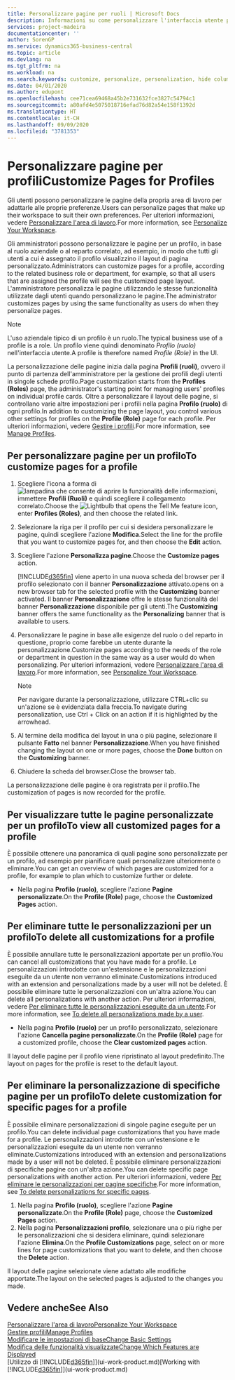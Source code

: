 ```yaml
---
title: Personalizzare pagine per ruoli | Microsoft Docs
description: Informazioni su come personalizzare l'interfaccia utente per un profilo (ruolo) di modo che tutti gli utenti assegnati a quel ruolo vedano un'area di lavoro personalizzata.
services: project-madeira
documentationcenter: ''
author: SorenGP
ms.service: dynamics365-business-central
ms.topic: article
ms.devlang: na
ms.tgt_pltfrm: na
ms.workload: na
ms.search.keywords: customize, personalize, personalization, hide columns, remove fields, move fields
ms.date: 04/01/2020
ms.author: edupont
ms.openlocfilehash: cee71cea69468a45b2e731632fce3827c54794c1
ms.sourcegitcommit: a80afd4e5075018716efad76d82a54e158f1392d
ms.translationtype: HT
ms.contentlocale: it-CH
ms.lasthandoff: 09/09/2020
ms.locfileid: "3781353"
---
```

# <a name="customize-pages-for-profiles"></a><span data-ttu-id="3c0f6-103">Personalizzare pagine per profili</span><span class="sxs-lookup"><span data-stu-id="3c0f6-103">Customize Pages for Profiles</span></span>
<span data-ttu-id="3c0f6-104">Gli utenti possono personalizzare le pagine della propria area di lavoro per adattarle alle proprie preferenze.</span><span class="sxs-lookup"><span data-stu-id="3c0f6-104">Users can personalize pages that make up their workspace to suit their own preferences.</span></span> <span data-ttu-id="3c0f6-105">Per ulteriori informazioni, vedere [Personalizzare l'area di lavoro](ui-personalization-user.md).</span><span class="sxs-lookup"><span data-stu-id="3c0f6-105">For more information, see [Personalize Your Workspace](ui-personalization-user.md).</span></span>

<span data-ttu-id="3c0f6-106">Gli amministratori possono personalizzare le pagine per un profilo, in base al ruolo aziendale o al reparto correlato, ad esempio, in modo che tutti gli utenti a cui è assegnato il profilo visualizzino il layout di pagina personalizzato.</span><span class="sxs-lookup"><span data-stu-id="3c0f6-106">Administrators can customize pages for a profile, according to the related business role or department, for example, so that all users that are assigned the profile will see the customized page layout.</span></span> <span data-ttu-id="3c0f6-107">L'amministratore personalizza le pagine utilizzando le stesse funzionalità utilizzate dagli utenti quando personalizzano le pagine.</span><span class="sxs-lookup"><span data-stu-id="3c0f6-107">The administrator customizes pages by using the same functionality as users do when they personalize pages.</span></span>

> [!NOTE]
> <span data-ttu-id="3c0f6-108">L'uso aziendale tipico di un profilo è un ruolo.</span><span class="sxs-lookup"><span data-stu-id="3c0f6-108">The typical business use of a profile is a role.</span></span> <span data-ttu-id="3c0f6-109">Un profilo viene quindi denominato *Profilo (ruolo)* nell'interfaccia utente.</span><span class="sxs-lookup"><span data-stu-id="3c0f6-109">A profile is therefore named *Profile (Role)* in the UI.</span></span>

<span data-ttu-id="3c0f6-110">La personalizzazione delle pagine inizia dalla pagina **Profili (ruoli)**, ovvero il punto di partenza dell'amministratore per la gestione dei profili degli utenti in singole schede profilo.</span><span class="sxs-lookup"><span data-stu-id="3c0f6-110">Page customization starts from the **Profiles (Roles)** page, the administrator's starting point for managing users' profiles on individual profile cards.</span></span> <span data-ttu-id="3c0f6-111">Oltre a personalizzare il layout delle pagine, si controllano varie altre impostazioni per i profili nella pagina **Profilo (ruolo)** di ogni profilo.</span><span class="sxs-lookup"><span data-stu-id="3c0f6-111">In addition to customizing the page layout, you control various other settings for profiles on the **Profile (Role)** page for each profile.</span></span> <span data-ttu-id="3c0f6-112">Per ulteriori informazioni, vedere [Gestire i profili](admin-users-profiles-roles.md).</span><span class="sxs-lookup"><span data-stu-id="3c0f6-112">For more information, see [Manage Profiles](admin-users-profiles-roles.md).</span></span>

## <a name="to-customize-pages-for-a-profile"></a><span data-ttu-id="3c0f6-113">Per personalizzare pagine per un profilo</span><span class="sxs-lookup"><span data-stu-id="3c0f6-113">To customize pages for a profile</span></span>
1. <span data-ttu-id="3c0f6-114">Scegliere l'icona a forma di ![lampadina che consente di aprire la funzionalità delle informazioni](media/ui-search/search_small.png "Informazioni sull'operazione che si desidera eseguire"), immettere **Profili (Ruoli)** e quindi scegliere il collegamento correlato.</span><span class="sxs-lookup"><span data-stu-id="3c0f6-114">Choose the ![Lightbulb that opens the Tell Me feature](media/ui-search/search_small.png "Tell me what you want to do") icon, enter **Profiles (Roles)**, and then choose the related link.</span></span>
2. <span data-ttu-id="3c0f6-115">Selezionare la riga per il profilo per cui si desidera personalizzare le pagine, quindi scegliere l'azione **Modifica**.</span><span class="sxs-lookup"><span data-stu-id="3c0f6-115">Select the line for the profile that you want to customize pages for, and then choose the **Edit** action.</span></span>
3. <span data-ttu-id="3c0f6-116">Scegliere l'azione **Personalizza pagine**.</span><span class="sxs-lookup"><span data-stu-id="3c0f6-116">Choose the **Customize pages** action.</span></span>

    [!INCLUDE[d365fin](includes/d365fin_md.md)] <span data-ttu-id="3c0f6-117">viene aperto in una nuova scheda del browser per il profilo selezionato con il banner **Personalizzazione** attivato.</span><span class="sxs-lookup"><span data-stu-id="3c0f6-117">opens on a new browser tab for the selected profile with the **Customizing** banner activated.</span></span> <span data-ttu-id="3c0f6-118">Il banner **Personalizzazione** offre le stesse funzionalità del banner **Personalizzazione** disponibile per gli utenti.</span><span class="sxs-lookup"><span data-stu-id="3c0f6-118">The **Customizing** banner offers the same functionality as the **Personalizing** banner that is available to users.</span></span>

4. <span data-ttu-id="3c0f6-119">Personalizzare le pagine in base alle esigenze del ruolo o del reparto in questione, proprio come farebbe un utente durante la personalizzazione.</span><span class="sxs-lookup"><span data-stu-id="3c0f6-119">Customize pages according to the needs of the role or department in question in the same way as a user would do when personalizing.</span></span> <span data-ttu-id="3c0f6-120">Per ulteriori informazioni, vedere [Personalizzare l'area di lavoro](ui-personalization-user.md).</span><span class="sxs-lookup"><span data-stu-id="3c0f6-120">For more information, see [Personalize Your Workspace](ui-personalization-user.md).</span></span>

    > [!NOTE]
    > <span data-ttu-id="3c0f6-121">Per navigare durante la personalizzazione, utilizzare CTRL+clic su un'azione se è evidenziata dalla freccia.</span><span class="sxs-lookup"><span data-stu-id="3c0f6-121">To navigate during personalization, use Ctrl + Click on an action if it is highlighted by the arrowhead.</span></span>

5. <span data-ttu-id="3c0f6-122">Al termine della modifica del layout in una o più pagine, selezionare il pulsante **Fatto** nel banner **Personalizzazione**.</span><span class="sxs-lookup"><span data-stu-id="3c0f6-122">When you have finished changing the layout on one or more pages, choose the **Done** button on the **Customizing** banner.</span></span>
6. <span data-ttu-id="3c0f6-123">Chiudere la scheda del browser.</span><span class="sxs-lookup"><span data-stu-id="3c0f6-123">Close the browser tab.</span></span>

<span data-ttu-id="3c0f6-124">La personalizzazione delle pagine è ora registrata per il profilo.</span><span class="sxs-lookup"><span data-stu-id="3c0f6-124">The customization of pages is now recorded for the profile.</span></span>

## <a name="to-view-all-customized-pages-for-a-profile"></a><span data-ttu-id="3c0f6-125">Per visualizzare tutte le pagine personalizzate per un profilo</span><span class="sxs-lookup"><span data-stu-id="3c0f6-125">To view all customized pages for a profile</span></span>
<span data-ttu-id="3c0f6-126">È possibile ottenere una panoramica di quali pagine sono personalizzate per un profilo, ad esempio per pianificare quali personalizzare ulteriormente o eliminare.</span><span class="sxs-lookup"><span data-stu-id="3c0f6-126">You can get an overview of which pages are customized for a profile, for example to plan which to customize further or delete.</span></span>

- <span data-ttu-id="3c0f6-127">Nella pagina **Profilo (ruolo)**, scegliere l'azione **Pagine personalizzate**.</span><span class="sxs-lookup"><span data-stu-id="3c0f6-127">On the **Profile (Role)** page, choose the **Customized Pages** action.</span></span>

## <a name="to-delete-all-customizations-for-a-profile"></a><span data-ttu-id="3c0f6-128">Per eliminare tutte le personalizzazioni per un profilo</span><span class="sxs-lookup"><span data-stu-id="3c0f6-128">To delete all customizations for a profile</span></span>
<span data-ttu-id="3c0f6-129">È possibile annullare tutte le personalizzazioni apportate per un profilo.</span><span class="sxs-lookup"><span data-stu-id="3c0f6-129">You can cancel all customizations that you have made for a profile.</span></span> <span data-ttu-id="3c0f6-130">Le personalizzazioni introdotte con un'estensione e le personalizzazioni eseguite da un utente non verranno eliminate.</span><span class="sxs-lookup"><span data-stu-id="3c0f6-130">Customizations introduced with an extension and personalizations made by a user will not be deleted.</span></span> <span data-ttu-id="3c0f6-131">È possibile eliminare tutte le personalizzazioni con un'altra azione.</span><span class="sxs-lookup"><span data-stu-id="3c0f6-131">You can delete all personalizations with another action.</span></span> <span data-ttu-id="3c0f6-132">Per ulteriori informazioni, vedere [Per eliminare tutte le personalizzazioni eseguite da un utente](admin-users-profiles-roles.md#to-delete-all-personalizations-made-by-a-user).</span><span class="sxs-lookup"><span data-stu-id="3c0f6-132">For more information, see [To delete all personalizations made by a user](admin-users-profiles-roles.md#to-delete-all-personalizations-made-by-a-user).</span></span>

- <span data-ttu-id="3c0f6-133">Nella pagina **Profilo (ruolo)** per un profilo personalizzato, selezionare l'azione **Cancella pagine personalizzate**.</span><span class="sxs-lookup"><span data-stu-id="3c0f6-133">On the **Profile (Role)** page for a customized profile, choose the **Clear customized pages** action.</span></span>

<span data-ttu-id="3c0f6-134">Il layout delle pagine per il profilo viene ripristinato al layout predefinito.</span><span class="sxs-lookup"><span data-stu-id="3c0f6-134">The layout on pages for the profile is reset to the default layout.</span></span>  

## <a name="to-delete-customization-for-specific-pages-for-a-profile"></a><span data-ttu-id="3c0f6-135">Per eliminare la personalizzazione di specifiche pagine per un profilo</span><span class="sxs-lookup"><span data-stu-id="3c0f6-135">To delete customization for specific pages for a profile</span></span>
<span data-ttu-id="3c0f6-136">È possibile eliminare personalizzazioni di singole pagine eseguite per un profilo.</span><span class="sxs-lookup"><span data-stu-id="3c0f6-136">You can delete individual page customizations that you have made for a profile.</span></span> <span data-ttu-id="3c0f6-137">Le personalizzazioni introdotte con un'estensione e le personalizzazioni eseguite da un utente non verranno eliminate.</span><span class="sxs-lookup"><span data-stu-id="3c0f6-137">Customizations introduced with an extension and personalizations made by a user will not be deleted.</span></span> <span data-ttu-id="3c0f6-138">È possibile eliminare personalizzazioni di specifiche pagine con un'altra azione.</span><span class="sxs-lookup"><span data-stu-id="3c0f6-138">You can delete specific page personalizations with another action.</span></span> <span data-ttu-id="3c0f6-139">Per ulteriori informazioni, vedere [Per eliminare le personalizzazioni per pagine specifiche](admin-users-profiles-roles.md#to-delete-personalizations-for-specific-pages).</span><span class="sxs-lookup"><span data-stu-id="3c0f6-139">For more information, see [To delete personalizations for specific pages](admin-users-profiles-roles.md#to-delete-personalizations-for-specific-pages).</span></span>

1. <span data-ttu-id="3c0f6-140">Nella pagina **Profilo (ruolo)**, scegliere l'azione **Pagine personalizzate**.</span><span class="sxs-lookup"><span data-stu-id="3c0f6-140">On the **Profile (Role)** page, choose the **Customized Pages** action.</span></span>
2. <span data-ttu-id="3c0f6-141">Nella pagina **Personalizzazioni profilo**, selezionare una o più righe per le personalizzazioni che si desidera eliminare, quindi selezionare l'azione **Elimina**.</span><span class="sxs-lookup"><span data-stu-id="3c0f6-141">On the **Profile Customizations** page, select on or more lines for page customizations that you want to delete, and then choose the **Delete** action.</span></span>

<span data-ttu-id="3c0f6-142">Il layout delle pagine selezionate viene adattato alle modifiche apportate.</span><span class="sxs-lookup"><span data-stu-id="3c0f6-142">The layout on the selected pages is adjusted to the changes you made.</span></span>

## <a name="see-also"></a><span data-ttu-id="3c0f6-143">Vedere anche</span><span class="sxs-lookup"><span data-stu-id="3c0f6-143">See Also</span></span>
[<span data-ttu-id="3c0f6-144">Personalizzare l'area di lavoro</span><span class="sxs-lookup"><span data-stu-id="3c0f6-144">Personalize Your Workspace</span></span>](ui-personalization-user.md)  
[<span data-ttu-id="3c0f6-145">Gestire profili</span><span class="sxs-lookup"><span data-stu-id="3c0f6-145">Manage Profiles</span></span>](admin-users-profiles-roles.md)  
[<span data-ttu-id="3c0f6-146">Modificare le impostazioni di base</span><span class="sxs-lookup"><span data-stu-id="3c0f6-146">Change Basic Settings</span></span>](ui-change-basic-settings.md)  
[<span data-ttu-id="3c0f6-147">Modifica delle funzionalità visualizzate</span><span class="sxs-lookup"><span data-stu-id="3c0f6-147">Change Which Features are Displayed</span></span>](ui-experiences.md)  
<span data-ttu-id="3c0f6-148">[Utilizzo di [!INCLUDE[d365fin](includes/d365fin_md.md)]](ui-work-product.md)</span><span class="sxs-lookup"><span data-stu-id="3c0f6-148">[Working with [!INCLUDE[d365fin](includes/d365fin_md.md)]](ui-work-product.md)</span></span>  

